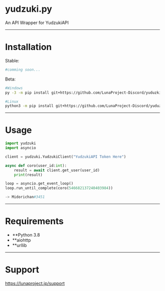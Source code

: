 # yudzuki.py

An API Wrapper for YudzukiAPI

***
Installation
====
Stable:
```bash
#comming soon...
```

Beta:
```bash
#Windows
py -3 -m pip install git+https://github.com/LunaProject-Discord/yuduzki.py

#Linux
python3 -m pip install git+https://github.com/LunaProject-Discord/yuduzki.py
```

***
Usage
====
```python
import yudzuki
import asyncio

client = yudzuki.YudzukiClient("YudzukiAPI Token Here")

async def coro(user_id:int):
    result = await client.get_user(user_id)
    print(result)

loop = asyncio.get_event_loop()
loop.run_until_complete(coro(546682137240403984))

-> Midorichan#3451
```

***
Requirements
====
* **Python 3.8
* **aiohttp
* **urllib

***
Support
====
https://lunaproject.jp/support
